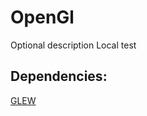 # OpenGl
Optional description
Local test
## Dependencies:
 [GLEW](https://github.com/nigels-com/glew)

